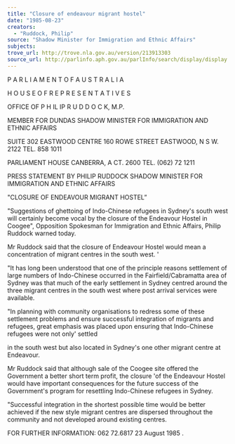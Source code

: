 ```yaml
---
title: "Closure of endeavour migrant hostel"
date: "1985-08-23"
creators:
  - "Ruddock, Philip"
source: "Shadow Minister for Immigration and Ethnic Affairs"
subjects:
trove_url: http://trove.nla.gov.au/version/213913303
source_url: http://parlinfo.aph.gov.au/parlInfo/search/display/display.w3p;query=Id%3A%22media/pressrel/HPR03004355%22
---
```


 P A R L I A M E N T  O F  A U S T R A L I A

 H O U S E  O F  R E P R E S E N T A T I V E S

 OFFICE OF P H IL IP  R U D D O C K, M.P.

 MEMBER FOR DUNDAS  SHADOW MINISTER FOR  IMMIGRATION AND ETHNIC AFFAIRS

 SUITE 302   EASTWOOD CENTRE  160 ROWE STREET  EASTWOOD, N S W. 2122  TEL. 858 1011

 PARLIAMENT HOUSE  CANBERRA, A CT. 2600   TEL. (062) 72 1211

 PRESS STATEMENT BY PHILIP RUDDOCK SHADOW MINISTER FOR IMMIGRATION AND ETHNIC AFFAIRS 

 "CLOSURE OF ENDEAVOUR MIGRANT HOSTEL”

 "Suggestions of ghettoing of Indo-Chinese refugees in Sydney's  south west will certainly become vocal by the closure of the  Endeavour Hostel in Coogee", Opposition Spokesman for  Immigration and Ethnic Affairs, Philip Ruddock warned today.

 Mr Ruddock said that the closure of Endeavour Hostel would  mean a concentration of migrant centres in the south west. '

 "It has long been understood that one of the principle  reasons settlement of large numbers of Indo-Chinese occurred  in the Fairfield/Cabramatta area of Sydney was that much of  the early settlement in Sydney centred around the three migrant  centres in the south west where post arrival services were  available.

 "In planning with community organisations to redress some of  these settlement problems and ensure successful integration  of migrants and refugees, great emphasis was placed upon  ensuring that Indo-Chinese refugees were not only' settled 

 in the south west but also located in Sydney's one other  migrant centre at Endeavour.

 Mr Ruddock said that although sale of the Coogee site  offered the Government a better short term profit,  the closure 'of the Endeavour Hostel would have important  consequences for the future success of the Government's  program for resettling Indo-Chinese refugees in Sydney.

 "Successful integration in the shortest possible time  would be better achieved if the new style migrant centres  are dispersed throughout the community and not developed  around existing centres.

 FOR FURTHER INFORMATION: 062 72.6817 23 August 1985 .

